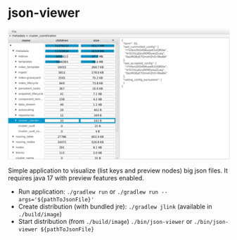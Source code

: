# json-viewer

![preview](preview.png)

Simple application to visualize (list keys and preview nodes) big json files.
It requires java 17 with preview features enabled.

* Run application: `./gradlew run` or `./gradlew run --args='${pathToJsonFile}'`
* Create distribution (with bundled jre): `./gradlew jlink` (available in `./build/image`)
* Start distribution (from `./build/image`) `./bin/json-viewer` or `./bin/json-viewer ${pathToJsonFile}`
